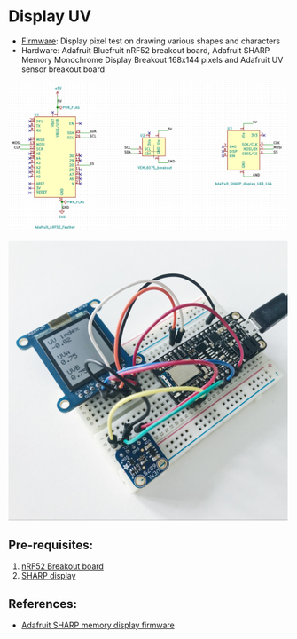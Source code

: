 # Display UV

- [Firmware](main.ino): Display pixel test on drawing various shapes and characters
- Hardware: Adafruit Bluefruit nRF52 breakout board, Adafruit SHARP Memory Monochrome Display Breakout 168x144 pixels and Adafruit UV sensor breakout board

![](schematic.png)

![](prototype.jpg)

## Pre-requisites:

1. [nRF52 Breakout board](../nrf52-breakout)
1. [SHARP display](../sharp-display)

## References:

- [Adafruit SHARP memory display firmware](https://github.com/adafruit/Adafruit_SHARP_Memory_Display/blob/master/examples/sharpmemtest/sharpmemtest.ino)
